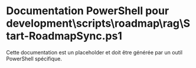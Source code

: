 # Documentation PowerShell pour development\scripts\roadmap\rag\Start-RoadmapSync.ps1

Cette documentation est un placeholder et doit être générée par un outil PowerShell spécifique.
